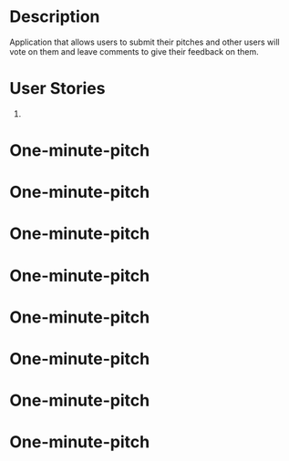 # Description

Application that allows users to submit their pitches and other users will vote on them and leave comments to give their feedback on them.

# User Stories
1. 

# One-minute-pitch
# One-minute-pitch
# One-minute-pitch
# One-minute-pitch
# One-minute-pitch
# One-minute-pitch
# One-minute-pitch
# One-minute-pitch
